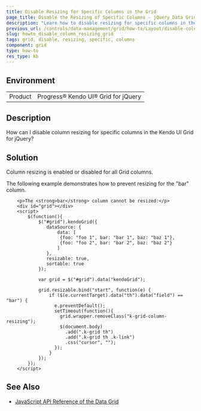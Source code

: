 ```yaml
---
title: Disable Resizing for Specific Columns in the Grid
page_title: Disable the Resizing of Specific Columns - jQuery Data Grid
description: "Learn how to disable resizing for specific columns in the Kendo UI Data Grid component for jQuery."
previous_url: /controls/data-management/grid/how-to/Layout/disable-column-resize-for-specific-columns
slug: howto_disable_column_resizing_grid
tags: grid, disable, resizing, specific, columns
component: grid
type: how-to
res_type: kb
---
```


## Environment

<table>
 <tr>
  <td>Product</td>
  <td>Progress® Kendo UI® Grid for jQuery</td>
 </tr>
</table>

## Description

How can I disable column resizing for specific columns in the Kendo UI Grid for jQuery?

## Solution

Column resizing is enabled or disabled for all Grid columns.

The following example demonstrates how to prevent resizing for the "bar" column.

```dojo
    <p>The <strong>bar</strong> column cannot be resized:</p>
    <div id="grid"></div>
    <script>
        $(function(){
            $("#grid").kendoGrid({
               dataSource: {
                   data: [
                    {foo: "foo 1", bar: "bar 1", baz: "baz 1"},
                    {foo: "foo 2", bar: "bar 2", baz: "baz 2"}
                   ]
               },
               resizable: true,
               sortable: true
            });

            var grid = $("#grid").data("kendoGrid");

            grid.resizable.bind("start", function(e) {
                if ($(e.currentTarget).data("th").data("field") == "bar") {
                  e.preventDefault();
                  setTimeout(function(){
                    grid.wrapper.removeClass("k-grid-column-resizing");
                    $(document.body)
                      .add(".k-grid th")
                      .add(".k-grid th .k-link")
                      .css("cursor", "");
                  });
                }
            });
        });
    </script>
```

## See Also

* [JavaScript API Reference of the Data Grid](/api/javascript/ui/grid)
